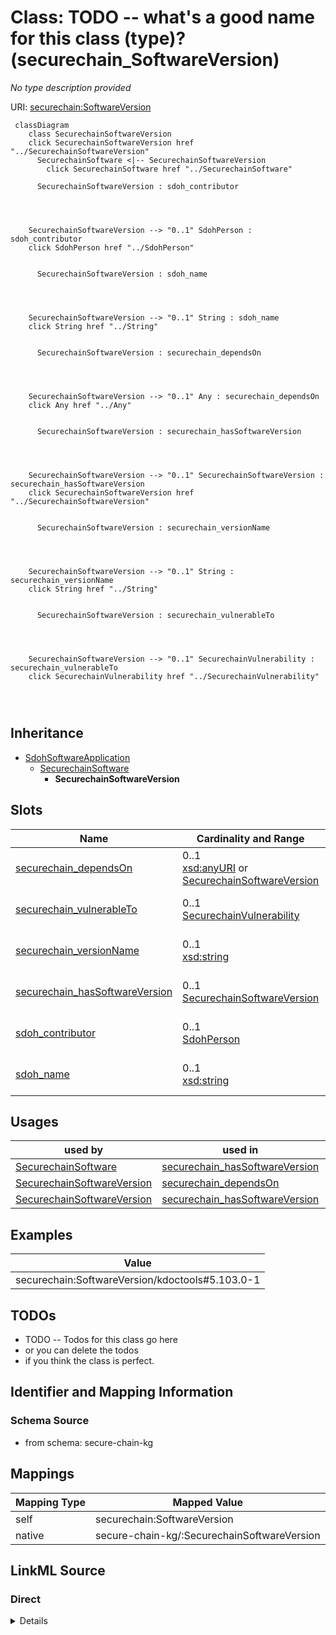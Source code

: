 

# Class: TODO -- what's a good name for this class (type)? (securechain_SoftwareVersion)


_No type description provided_





URI: [securechain:SoftwareVersion](https://w3id.org/secure-chain/SoftwareVersion)






```mermaid
 classDiagram
    class SecurechainSoftwareVersion
    click SecurechainSoftwareVersion href "../SecurechainSoftwareVersion"
      SecurechainSoftware <|-- SecurechainSoftwareVersion
        click SecurechainSoftware href "../SecurechainSoftware"
      
      SecurechainSoftwareVersion : sdoh_contributor
        
          
    
    
    SecurechainSoftwareVersion --> "0..1" SdohPerson : sdoh_contributor
    click SdohPerson href "../SdohPerson"

        
      SecurechainSoftwareVersion : sdoh_name
        
          
    
    
    SecurechainSoftwareVersion --> "0..1" String : sdoh_name
    click String href "../String"

        
      SecurechainSoftwareVersion : securechain_dependsOn
        
          
    
    
    SecurechainSoftwareVersion --> "0..1" Any : securechain_dependsOn
    click Any href "../Any"

        
      SecurechainSoftwareVersion : securechain_hasSoftwareVersion
        
          
    
    
    SecurechainSoftwareVersion --> "0..1" SecurechainSoftwareVersion : securechain_hasSoftwareVersion
    click SecurechainSoftwareVersion href "../SecurechainSoftwareVersion"

        
      SecurechainSoftwareVersion : securechain_versionName
        
          
    
    
    SecurechainSoftwareVersion --> "0..1" String : securechain_versionName
    click String href "../String"

        
      SecurechainSoftwareVersion : securechain_vulnerableTo
        
          
    
    
    SecurechainSoftwareVersion --> "0..1" SecurechainVulnerability : securechain_vulnerableTo
    click SecurechainVulnerability href "../SecurechainVulnerability"

        
      
```





## Inheritance
* [SdohSoftwareApplication](../classes/SdohSoftwareApplication.md)
    * [SecurechainSoftware](../classes/SecurechainSoftware.md)
        * **SecurechainSoftwareVersion**



## Slots

| Name | Cardinality and Range | Description | Inheritance |
| ---  | --- | --- | --- |
| [securechain_dependsOn](../slots/securechain_dependsOn.md) | 0..1 <br/> [xsd:anyURI](xsd:anyURI)&nbsp;or&nbsp;<br />[SecurechainSoftwareVersion](../classes/SecurechainSoftwareVersion.md) | No slot description provided | direct |
| [securechain_vulnerableTo](../slots/securechain_vulnerableTo.md) | 0..1 <br/> [SecurechainVulnerability](../classes/SecurechainVulnerability.md) | No slot description provided | direct |
| [securechain_versionName](../slots/securechain_versionName.md) | 0..1 <br/> [xsd:string](xsd:string) | No slot description provided | direct |
| [securechain_hasSoftwareVersion](../slots/securechain_hasSoftwareVersion.md) | 0..1 <br/> [SecurechainSoftwareVersion](../classes/SecurechainSoftwareVersion.md) | No slot description provided | [SecurechainSoftware](../classes/SecurechainSoftware.md) |
| [sdoh_contributor](../slots/sdoh_contributor.md) | 0..1 <br/> [SdohPerson](../classes/SdohPerson.md) | No slot description provided | [SecurechainSoftware](../classes/SecurechainSoftware.md) |
| [sdoh_name](../slots/sdoh_name.md) | 0..1 <br/> [xsd:string](xsd:string) | No slot description provided | [SecurechainSoftware](../classes/SecurechainSoftware.md) |





## Usages

| used by | used in | type | used |
| ---  | --- | --- | --- |
| [SecurechainSoftware](../classes/SecurechainSoftware.md) | [securechain_hasSoftwareVersion](../slots/securechain_hasSoftwareVersion.md) | range | [SecurechainSoftwareVersion](../classes/SecurechainSoftwareVersion.md) |
| [SecurechainSoftwareVersion](../classes/SecurechainSoftwareVersion.md) | [securechain_dependsOn](../slots/securechain_dependsOn.md) | any_of[range] | [SecurechainSoftwareVersion](../classes/SecurechainSoftwareVersion.md) |
| [SecurechainSoftwareVersion](../classes/SecurechainSoftwareVersion.md) | [securechain_hasSoftwareVersion](../slots/securechain_hasSoftwareVersion.md) | range | [SecurechainSoftwareVersion](../classes/SecurechainSoftwareVersion.md) |







## Examples

| Value |
| --- |
| securechain:SoftwareVersion/kdoctools#5.103.0-1 |

## TODOs

* TODO -- Todos for this class go here
* or you can delete the todos
* if you think the class is perfect.

## Identifier and Mapping Information







### Schema Source


* from schema: secure-chain-kg




## Mappings

| Mapping Type | Mapped Value |
| ---  | ---  |
| self | securechain:SoftwareVersion |
| native | secure-chain-kg/:SecurechainSoftwareVersion |







## LinkML Source

<!-- TODO: investigate https://stackoverflow.com/questions/37606292/how-to-create-tabbed-code-blocks-in-mkdocs-or-sphinx -->

### Direct

<details>
```yaml
name: securechain_SoftwareVersion
description: No type description provided
title: TODO -- what's a good name for this class (type)?
todos:
- TODO -- Todos for this class go here
- or you can delete the todos
- if you think the class is perfect.
notes:
- Class with 164001 occurences.
examples:
- value: securechain:SoftwareVersion/kdoctools#5.103.0-1
from_schema: secure-chain-kg
rank: 1000
is_a: securechain_Software
slots:
- securechain_dependsOn
- securechain_vulnerableTo
- securechain_versionName
class_uri: securechain:SoftwareVersion

```
</details>

### Induced

<details>
```yaml
name: securechain_SoftwareVersion
description: No type description provided
title: TODO -- what's a good name for this class (type)?
todos:
- TODO -- Todos for this class go here
- or you can delete the todos
- if you think the class is perfect.
notes:
- Class with 164001 occurences.
examples:
- value: securechain:SoftwareVersion/kdoctools#5.103.0-1
from_schema: secure-chain-kg
rank: 1000
is_a: securechain_Software
attributes:
  securechain_dependsOn:
    name: securechain_dependsOn
    description: No slot description provided
    todos:
    - TODO -- Todos for this slot go here
    - or you can delete the todos
    - if you think the class is perfect.
    comments:
    - 696916 occurrences with subject type securechain_SoftwareVersion and object
      type securechain_SoftwareVersion.
    - 982961 occurrences with untyped subjects and object type https://w3id.org/secure-chain/SoftwareVersion.
    - 39 occurrences with untyped subjects and object type uri.
    - 2 occurrences with subject type securechain_SoftwareVersion and object type
      uri.
    examples:
    - value: securechain:SoftwareVersion/RedPanda-CPP#1.0.6 securechain:dependsOn
        securechain:SoftwareVersion/debhelper#%3D12~
    - value: securechain:SoftwareVersion/dde-qt5integration#5.5.23-1build3 securechain:dependsOn
        securechain:SoftwareVersion/libqt5x11extras5#%3E%3D+5.6.0
    - value: securechain:SoftwareVersion/kstars#4%3A3.5.5-1 securechain:dependsOn
        securechain:SoftwareVersion/indi#4%3A3.5.5-1
    - value: securechain:SoftwareVersion/dosbox-staging#svn_RELEASE_0_74_2 securechain:dependsOn
        securechain:SoftwareVersion/dosbox#0.74-2
    from_schema: secure-chain-kg
    rank: 1000
    slot_uri: securechain:dependsOn
    alias: securechain_dependsOn
    owner: securechain_SoftwareVersion
    domain_of:
    - securechain_SoftwareVersion
    range: Any
    any_of:
    - range: uri
    - range: securechain_SoftwareVersion
  securechain_vulnerableTo:
    name: securechain_vulnerableTo
    description: No slot description provided
    todos:
    - TODO -- Todos for this slot go here
    - or you can delete the todos
    - if you think the class is perfect.
    comments:
    - 445386 occurrences with subject type securechain_HardwareVersion and object
      type securechain_Vulnerability.
    - 21897 occurrences with untyped subjects and object type https://w3id.org/secure-chain/Vulnerability.
    - 5067 occurrences with subject type securechain_SoftwareVersion and object type
      securechain_Vulnerability.
    examples:
    - value: securechain:HardwareVersion/x12dpl-i6#- securechain:vulnerableTo securechain:Vulnerability/CVE-2023-33412
    - value: securechain:HardwareVersion/wireless-n_7260#- securechain:vulnerableTo
        securechain:Vulnerability/CVE-2018-12177
    - value: securechain:SoftwareVersion/freetype#2.2.1-5 securechain:vulnerableTo
        securechain:Vulnerability/CVE-2011-0226
    from_schema: secure-chain-kg
    rank: 1000
    slot_uri: securechain:vulnerableTo
    alias: securechain_vulnerableTo
    owner: securechain_SoftwareVersion
    domain_of:
    - securechain_HardwareVersion
    - securechain_SoftwareVersion
    range: securechain_Vulnerability
  securechain_versionName:
    name: securechain_versionName
    description: No slot description provided
    todos:
    - TODO -- Todos for this slot go here
    - or you can delete the todos
    - if you think the class is perfect.
    comments:
    - 164001 occurrences with subject type securechain_SoftwareVersion and object
      type string.
    - 57295 occurrences with subject type securechain_HardwareVersion and object type
      string.
    examples:
    - value: securechain:SoftwareVersion/libaudcore5#%3E%3D+3.9 securechain:versionName
        >= 3.9
    - value: securechain:HardwareVersion/vantage_velocity#- securechain:versionName
        -
    from_schema: secure-chain-kg
    rank: 1000
    slot_uri: securechain:versionName
    alias: securechain_versionName
    owner: securechain_SoftwareVersion
    domain_of:
    - securechain_HardwareVersion
    - securechain_SoftwareVersion
    range: string
  securechain_hasSoftwareVersion:
    name: securechain_hasSoftwareVersion
    description: No slot description provided
    todos:
    - TODO -- Todos for this slot go here
    - or you can delete the todos
    - if you think the class is perfect.
    comments:
    - 164001 occurrences with subject type securechain_Software and object type securechain_SoftwareVersion.
    examples:
    - value: securechain:Software/intel-vaapi-driver securechain:hasSoftwareVersion
        securechain:SoftwareVersion/intel-vaapi-driver#1.0.17-1
    from_schema: secure-chain-kg
    rank: 1000
    slot_uri: securechain:hasSoftwareVersion
    alias: securechain_hasSoftwareVersion
    owner: securechain_SoftwareVersion
    domain_of:
    - securechain_Software
    range: securechain_SoftwareVersion
  sdoh_contributor:
    name: sdoh_contributor
    description: No slot description provided
    todos:
    - TODO -- Todos for this slot go here
    - or you can delete the todos
    - if you think the class is perfect.
    comments:
    - 33048 occurrences with subject type securechain_Software and object type sdoh_Person.
    - 3668 occurrences with untyped subjects and object type http://schema.org/Person.
    examples:
    - value: securechain:Software/cuml sdoh:contributor schema:Person/minseokl
    - value: securechain:Software/velox sdoh:contributor schema:Person/DavidSGK
    from_schema: secure-chain-kg
    rank: 1000
    slot_uri: sdoh:contributor
    alias: sdoh_contributor
    owner: securechain_SoftwareVersion
    domain_of:
    - securechain_Software
    range: sdoh_Person
  sdoh_name:
    name: sdoh_name
    description: No slot description provided
    todos:
    - TODO -- Todos for this slot go here
    - or you can delete the todos
    - if you think the class is perfect.
    comments:
    - 53378 occurrences with subject type securechain_Hardware and object type string.
    - 22002 occurrences with subject type sdoh_Organization and object type string.
    - 34469 occurrences with subject type securechain_Software and object type string.
    - 20 occurrences with subject type sdoh_CreativeWork and object type string.
    examples:
    - value: securechain:Hardware/nvr1xxx sdoh:name nvr1xxx
    - value: schema:Organization/opencaching sdoh:name opencaching
    - value: securechain:Software/libdime sdoh:name libdime
    - value: securechain:License/mit sdoh:name MIT License
    from_schema: secure-chain-kg
    rank: 1000
    slot_uri: sdoh:name
    alias: sdoh_name
    owner: securechain_SoftwareVersion
    domain_of:
    - sdoh_CreativeWork
    - sdoh_Organization
    - securechain_Hardware
    - securechain_Software
    range: string
class_uri: securechain:SoftwareVersion

```
</details>